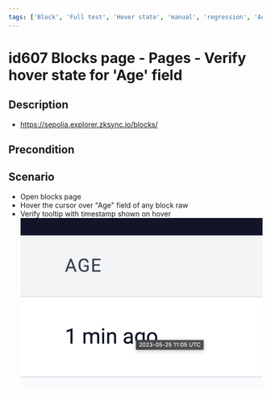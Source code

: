```yaml
---
tags: ['Block', 'Full test', 'Hover state', 'manual', 'regression', 'Active']
---
```


# id607 Blocks page - Pages - Verify hover state for 'Age' field

## Description
  - https://sepolia.explorer.zksync.io/blocks/

## Precondition


## Scenario
- Open blocks page
- Hover the cursor over "Age" field of any block raw
- Verify tooltip with timestamp shown on hover
  ![Screenshot](../../../../static/img/Pages/BlocksPage/id607_1.png)